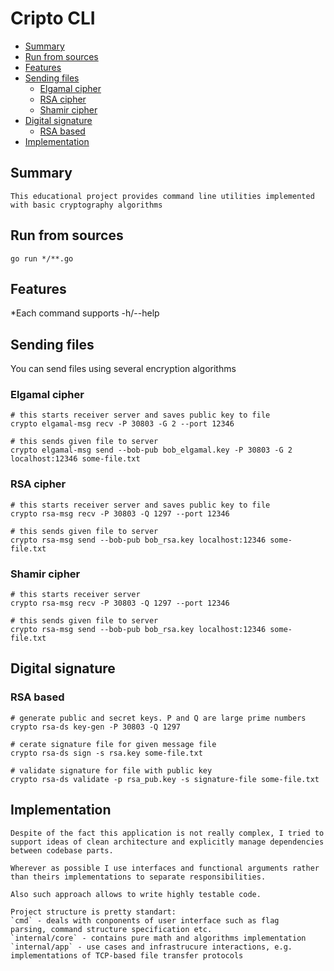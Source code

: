 # Cripto CLI

  - [Summary](#summary)
  - [Run from sources](#run-from-sources)
  - [Features](#features)
  - [Sending files](#sending-files)
    - [Elgamal cipher](#elgamal-cipher)
    - [RSA cipher](#rsa-cipher)
    - [Shamir cipher](#shamir-cipher)
  - [Digital signature](#digital-signature)
    - [RSA based](#rsa-based)
  - [Implementation](#implementation)


## Summary

    This educational project provides command line utilities implemented with basic cryptography algorithms

## Run from sources

```shell 
go run */**.go 
```

## Features

*Each command supports -h/--help

## Sending files 

You can send files using several encryption algorithms

### Elgamal cipher

```shell
# this starts receiver server and saves public key to file
crypto elgamal-msg recv -P 30803 -G 2 --port 12346 

# this sends given file to server  
crypto elgamal-msg send --bob-pub bob_elgamal.key -P 30803 -G 2 localhost:12346 some-file.txt
```

### RSA cipher

```shell
# this starts receiver server and saves public key to file
crypto rsa-msg recv -P 30803 -Q 1297 --port 12346

# this sends given file to server  
crypto rsa-msg send --bob-pub bob_rsa.key localhost:12346 some-file.txt
```

### Shamir cipher

```shell
# this starts receiver server
crypto rsa-msg recv -P 30803 -Q 1297 --port 12346

# this sends given file to server  
crypto rsa-msg send --bob-pub bob_rsa.key localhost:12346 some-file.txt
```

## Digital signature

### RSA based

```shell
# generate public and secret keys. P and Q are large prime numbers
crypto rsa-ds key-gen -P 30803 -Q 1297 

# cerate signature file for given message file
crypto rsa-ds sign -s rsa.key some-file.txt

# validate signature for file with public key
crypto rsa-ds validate -p rsa_pub.key -s signature-file some-file.txt
```

## Implementation

    Despite of the fact this application is not really complex, I tried to support ideas of clean architecture and explicitly manage dependencies between codebase parts.

    Wherever as possible I use interfaces and functional arguments rather than theirs implementations to separate responsibilities.

    Also such approach allows to write highly testable code.

    Project structure is pretty standart:
    `cmd` - deals with conponents of user interface such as flag         parsing, command structure specification etc. 
    `internal/core` - contains pure math and algorithms implementation
    `internal/app` - use cases and infrastrucure interactions, e.g. implementations of TCP-based file transfer protocols
